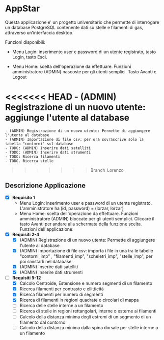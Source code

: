 # AppStar
Questa applicazione e' un progetto universitario che permette di interrogare un database PostgreSQL contenente dati su stelle e filamenti di gas, attraverso un'interfaccia desktop.

Funzioni disponibili:

- Menu Login: inserimento user e password di un utente registrato, tasto Login, tasto Esci.
	
- Menu Home: scelta dell'operazione da effettuare. Funzioni amministratore (ADMIN) nascoste per gli utenti semplici. Tasto Avanti e Logout

<<<<<<< HEAD
	- (ADMIN) Registrazione di un nuovo utente: aggiunge l'utente al database
=======
	- (ADMIN) Registrazione di un nuovo utente: Permette di aggiungere l'utente al database
	- (ADMIN) Importazione di file csv: per ora sovrascrive solo la tabella "contorni" sul database
	- TODO: (ADMIN) Inserire dati satelliti
	- TODO: (ADMIN) Inserire dati strumenti
	- TODO: Ricerca filamenti
	- TODO. Ricerca stelle
>>>>>>> Branch_Lorenzo
## Descrizione Applicazione
- [x] __Requisito 1__
	- Menu Login: inserimento user e password di un utente registrato. L'amministratore ha (id, password) = (lorzar, lorzar)
	- Menu Home: scelta dell'operazione da effettuare. Funzioni amministratore (ADMIN) bloccate per gli utenti semplici. Cliccare il 	   tasto Avanti per andare alla schermata della funzione scelta. Funzioni dell'applicazione:
- [x] __Requisiti 2-4__
	- [x] (ADMIN) Registrazione di un nuovo utente: Permette di aggiungere l'utente al database
	- [x] (ADMIN) Importazione di file csv: importa i file in una tra le tabelle "contorni_imp" , "filamenti_imp", 				"scheletri_imp", "stelle_imp", per poi smistarli nel database.
	- [x] (ADMIN) Inserire dati satelliti
	- [x] (ADMIN) Inserire dati strumenti
- [ ] __Requisiti 5-12__
	- [x] Calcolo Centroide, Estensione e numero segmenti di un filamento
	- [x] Ricerca filamenti per contrasto e ellitticità
	- [x] Ricerca filamenti per numero di segmenti
	- [x] Ricerca di filamenti in regioni quadrate o circolari di mappa
	- [ ] Ricerca delle stelle interne a un filamento
	- [ ] Ricerca di stelle in regioni rettangolari, interne o esterne ai filamenti
	- [ ] Calcolo della distanza minima degli estremi di un segmento di un filamento dal contorno
	- [ ] Calcolo della distanza minima dalla spina dorsale per stelle interne a un filamento
